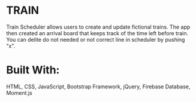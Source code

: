 # TRAIN
Train Scheduler allows users to create and update fictional trains. 
The app then created an arrival board that keeps track of the time left before train.
You can delite do not needed or not correct line in scheduler by pushing "x".


# Built With:
HTML, CSS, JavaScript, Bootstrap Framework, jQuery, Firebase Database, Moment.js